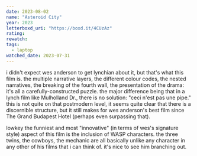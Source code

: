 ```yaml
---
date: 2023-08-02
name: "Asteroid City"
year: 2023
letterboxd_uri: "https://boxd.it/4CUzAz"
rating: 
rewatch: 
tags:
  - laptop
watched_date: 2023-07-31
---
```


i didn't expect wes anderson to get lynchian about it, but that's what this film is. the multiple narrative layers, the different colour codes, the nested narratives, the breaking of the fourth wall, the presentation of the drama: it's all a carefully-constructed puzzle. the major difference being that in a lynch film like Mulholland Dr., there is no solution: "ceci n'est pas une pipe." this is not quite on that postmodern level, it seems quite clear that there is a discernible structure, but it still makes for wes anderson's best film since The Grand Budapest Hotel (perhaps even surpassing that).

lowkey the funniest and most "innovative" (in terms of wes's signature style) aspect of this film is the inclusion of WASP characters. the three twins, the cowboys, the mechanic are all basically unlike any character in any other of his films that i can think of. it's nice to see him branching out.
